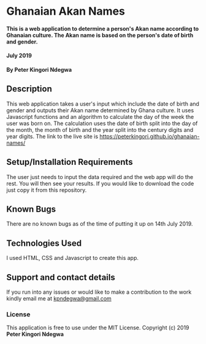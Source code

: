 # Ghanaian Akan Names
#### This is a web application to determine a person's Akan name according to Ghanaian culture. The Akan name is based on the person's date of birth and gender.
#### July 2019
#### By **Peter Kingori Ndegwa**
## Description
This web application takes a user's input which include the date of birth and gender and outputs their Akan name determined by Ghana culture. It uses Javascript functions and an algorithm to calculate the day of the week the user was born on. The calculation uses the date of birth split into the day of the month, the month of birth and the year split into the century digits and year digits. The link to the live site is https://peterkingori.github.io/ghanaian-names/
## Setup/Installation Requirements
The user just needs to input the data required and the web app will do the rest. You will then see your results. If you would like to download the code just copy it from this repository.
## Known Bugs
There are no known bugs as of the time of putting it up on 14th July 2019.
## Technologies Used
I used HTML, CSS and Javascript to create this app.
## Support and contact details
If you run into any issues or would like to make a contribution to the work kindly email me at kpndegwa@gmail.com
### License
This application is free to use under the MIT License.
Copyright (c) 2019 **Peter Kingori Ndegwa**